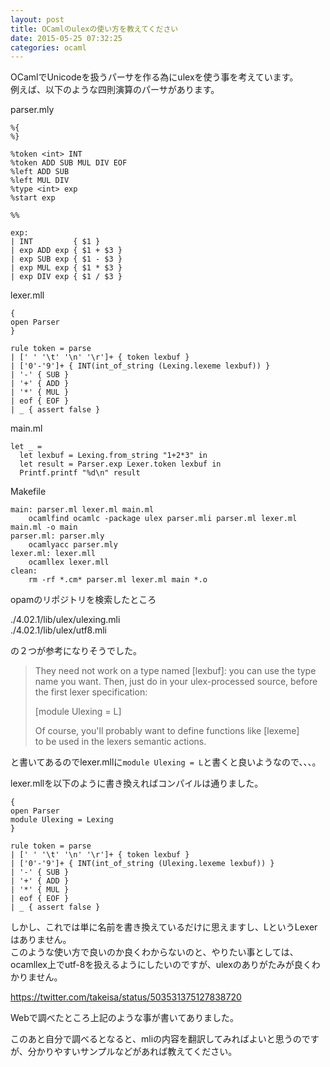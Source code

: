 ```yaml
---
layout: post
title: OCamlのulexの使い方を教えてください
date: 2015-05-25 07:32:25
categories: ocaml
---
```

<p>OCamlでUnicodeを扱うパーサを作る為にulexを使う事を考えています。<br>
例えば、以下のような四則演算のパーサがあります。</p>

<p>parser.mly</p>

<pre><code>%{
%}

%token &lt;int&gt; INT
%token ADD SUB MUL DIV EOF
%left ADD SUB
%left MUL DIV
%type &lt;int&gt; exp
%start exp

%%

exp:
| INT         { $1 }
| exp ADD exp { $1 + $3 }
| exp SUB exp { $1 - $3 }
| exp MUL exp { $1 * $3 }
| exp DIV exp { $1 / $3 }
</code></pre>

<p>lexer.mll</p>

<pre><code>{
open Parser
}

rule token = parse
| [' ' '\t' '\n' '\r']+ { token lexbuf }
| ['0'-'9']+ { INT(int_of_string (Lexing.lexeme lexbuf)) }
| '-' { SUB }
| '+' { ADD }
| '*' { MUL }
| eof { EOF }
| _ { assert false }
</code></pre>

<p>main.ml</p>

<pre><code>let _ =
  let lexbuf = Lexing.from_string "1+2*3" in
  let result = Parser.exp Lexer.token lexbuf in
  Printf.printf "%d\n" result
</code></pre>

<p>Makefile</p>

<pre><code>main: parser.ml lexer.ml main.ml
    ocamlfind ocamlc -package ulex parser.mli parser.ml lexer.ml main.ml -o main
parser.ml: parser.mly
    ocamlyacc parser.mly
lexer.ml: lexer.mll
    ocamllex lexer.mll
clean:
    rm -rf *.cm* parser.ml lexer.ml main *.o
</code></pre>

<p>opamのリポジトリを検索したところ</p>

<p>./4.02.1/lib/ulex/ulexing.mli<br>
./4.02.1/lib/ulex/utf8.mli</p>

<p>の２つが参考になりそうでした。</p>

<blockquote>
  <p>They need not work on a type named [lexbuf]: you can use the type<br>
  name you want. Then, just do in your ulex-processed source, before<br>
  the first lexer specification:</p>
  
  <p>[module Ulexing = L]</p>
  
  <p>Of course, you'll probably want to define functions like [lexeme]<br>
  to be used in the lexers semantic actions.</p>
</blockquote>

<p>と書いてあるのでlexer.mllに<code>module Ulexing = L</code>と書くと良いようなので、、、。</p>

<p>lexer.mllを以下のように書き換えればコンパイルは通りました。</p>

<pre><code>{
open Parser
module Ulexing = Lexing
}

rule token = parse
| [' ' '\t' '\n' '\r']+ { token lexbuf }
| ['0'-'9']+ { INT(int_of_string (Ulexing.lexeme lexbuf)) }
| '-' { SUB }
| '+' { ADD }
| '*' { MUL }
| eof { EOF }
| _ { assert false }
</code></pre>

<p>しかし、これでは単に名前を書き換えているだけに思えますし、LというLexerはありません。<br>
このような使い方で良いのか良くわからないのと、やりたい事としては、ocamllex上でutf-8を扱えるようにしたいのですが、ulexのありがたみが良くわかりません。</p>

<p><a href="https://twitter.com/takeisa/status/503531375127838720" rel="nofollow">https://twitter.com/takeisa/status/503531375127838720</a></p>

<p>Webで調べたところ上記のような事が書いてありました。</p>

<p>このあと自分で調べるとなると、mliの内容を翻訳してみればよいと思うのですが、分かりやすいサンプルなどがあれば教えてください。</p>
